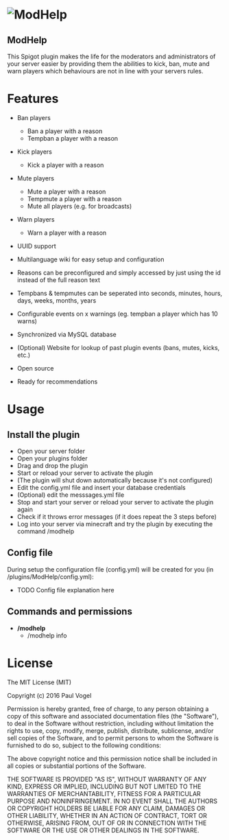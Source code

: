 ![ModHelp](https://github.com/pavog/ModHelp/logo.png)
=========

ModHelp
-------------------------------------------------
This Spigot plugin makes the life for the moderators and administrators of your
server easier by providing them the abilities to kick, ban, mute and warn players
which behaviours are not in line with your servers rules.

# Features
- Ban players
  - Ban a player with a reason
  - Tempban a player with a reason
- Kick players
  - Kick a player with a reason
- Mute players
  - Mute a player with a reason
  - Tempmute a player with a reason
  - Mute all players (e.g. for broadcasts)
- Warn players
  - Warn a player with a reason

- UUID support
- Multilanguage wiki for easy setup and configuration
- Reasons can be preconfigured and simply accessed by just using the id instead of the full reason text
- Tempbans & tempmutes can be seperated into seconds, minutes, hours, days, weeks, months, years
- Configurable events on x warnings (eg. tempban a player which has 10 warns)
- Synchronized via MySQL database
- (Optional) Website for lookup of past plugin events (bans, mutes, kicks, etc.)

- Open source
- Ready for recommendations   

# Usage

## Install the plugin
- Open your server folder
- Open your plugins folder
- Drag and drop the plugin
- Start or reload your server to activate the plugin
- (The plugin will shut down automatically because it's not configured)
- Edit the config.yml file and insert your database credentials
- (Optional) edit the messsages.yml file
- Stop and start your server or reload your server to activate the plugin again
- Check if it throws error messages (if it does repeat the 3 steps before)
- Log into your server via minecraft and try the plugin by executing the command /modhelp

## Config file
During setup the configuration file (config.yml) will be created for you (in /plugins/ModHelp/config.yml):
- TODO Config file explanation here


## Commands and permissions
- **/modhelp**
  - /modhelp info 

# License
The MIT License (MIT)

Copyright (c) 2016 Paul Vogel

Permission is hereby granted, free of charge, to any person obtaining a copy
of this software and associated documentation files (the "Software"), to deal
in the Software without restriction, including without limitation the rights
to use, copy, modify, merge, publish, distribute, sublicense, and/or sell
copies of the Software, and to permit persons to whom the Software is
furnished to do so, subject to the following conditions:

The above copyright notice and this permission notice shall be included in
all copies or substantial portions of the Software.

THE SOFTWARE IS PROVIDED "AS IS", WITHOUT WARRANTY OF ANY KIND, EXPRESS OR
IMPLIED, INCLUDING BUT NOT LIMITED TO THE WARRANTIES OF MERCHANTABILITY,
FITNESS FOR A PARTICULAR PURPOSE AND NONINFRINGEMENT. IN NO EVENT SHALL THE
AUTHORS OR COPYRIGHT HOLDERS BE LIABLE FOR ANY CLAIM, DAMAGES OR OTHER
LIABILITY, WHETHER IN AN ACTION OF CONTRACT, TORT OR OTHERWISE, ARISING FROM,
OUT OF OR IN CONNECTION WITH THE SOFTWARE OR THE USE OR OTHER DEALINGS IN
THE SOFTWARE.
